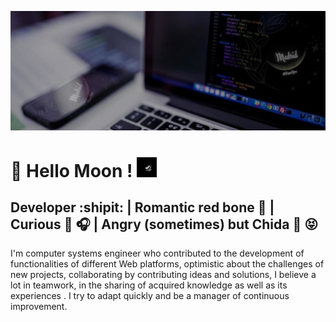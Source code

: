 <p align="center">
  <img src="bannerMadrid2.jpg">
</p>

# 👋 Hello Moon !  <img src="logoMadrid.gif" width="32px">

## Developer :shipit: | Romantic red bone :revolving_hearts: | Curious :eyes: :headphones: | Angry (sometimes) but Chida :poop: :stuck_out_tongue_closed_eyes:

I'm computer systems engineer who contributed to the development of functionalities of different Web platforms, optimistic about the challenges of new projects, collaborating by contributing ideas and solutions, I believe a lot in teamwork, in the sharing of acquired knowledge as well as its experiences . I try to adapt quickly and be a manager of continuous improvement.

<!--
**MadriD2ev/MadriD2ev** is a ✨ _special_ ✨ repository because its `README.md` (this file) appears on your GitHub profile.

Here are some ideas to get you started:

- 🔭 I’m currently working on ...
- 🌱 I’m currently learning ...
- 👯 I’m looking to collaborate on ...
- 🤔 I’m looking for help with ...
- 💬 Ask me about ...
- 📫 How to reach me: ...
- 😄 Pronouns: ...
- ⚡ Fun fact: ...
-->
